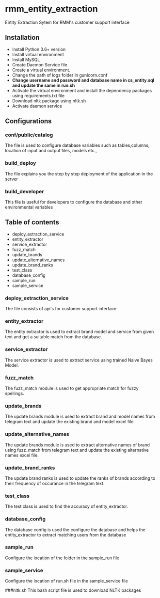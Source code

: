 # rmm_entity_extraction
Entity Extraction Sytem for RMM's customer support interface

## Installation
- Install Python 3.6+ version 
- Install virtual environment
- Install MySQL
- Create Daemon Service file
- Create a virtual environment. 
- Change the path of logs folder in gunicorn.conf
- **Change username and password and database name in cs_entity.sql and update the same in run.sh**
- Activate the virtual environment and install the dependency packages using requirements.txt file
- Download nltk package using nltk.sh
- Activate daemon service

## Configurations
### conf/public/catalog
The file is used to configure database variables such as tables,columns, location of input and output files, models etc.,

### build_deploy
The file explains you the step by step deployment of the application in the server

### build_developer
This file is useful for developers to configure the database and other environmental variables

## Table of contents
- deploy_extraction_service
- entity_extractor
- service_extractor
- fuzz_match
- update_brands
- update_alternative_names
- update_brand_ranks
- test_class
- database_config
- sample_run
- sample_service

### deploy_extraction_service
The file consists of api's for customer support interface

### entity_extractor
The entity extractor is used to extract brand model and service from given text and get a suitable match from the database. 

### service_extractor
The service extractor is used to extract service using trained Naive Bayes Model.

### fuzz_match
The fuzz_match module is used to get appropriate match for fuzzy spellings. 

### update_brands
The update brands module is used to extract brand and model names from telegram text and update the existing brand and model excel file

### update_alternative_names
The update brands module is used to extract alternative names of brand using fuzz_match from telegram text and update the existing alternative names excel file.

### update_brand_ranks
The update brand ranks is used to update the ranks of brands according to their frequency of occurance in the telegram text.

### test_class
The test class is used to find the accuracy of entity_extractor.

### database_config
The database config is used the configure the database and helps the entity_extractor to extract matching users from the database

### sample_run
Configure the location of the folder in the sample_run file

### sample_service
Configure the location of run.sh file in the sample_service file

###nltk.sh
This bash script file is used to download NLTK packages

